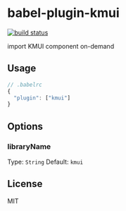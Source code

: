 # babel-plugin-kmui

[![build status][build-status-image]][build-status-url]

import KMUI component on-demand

## Usage

```js
// .babelrc
{
  "plugin": ["kmui"]
}
```

## Options

### libraryName

Type: `String`
Default: `kmui`

## License

MIT

[build-status-image]: https://img.shields.io/circleci/project/fengzilong/pure/master.svg?style=flat-square
[build-status-url]: https://img.shields.io/travis/kaola-fed/babel-plugin-kmui.svg?style=flat-square
